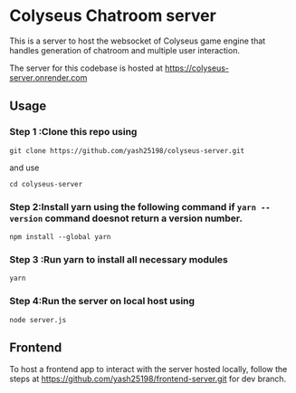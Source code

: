 # Colyseus Chatroom server
This is a server to host the websocket of Colyseus game engine that handles generation of chatroom and multiple user interaction.

The server for this codebase is hosted at https://colyseus-server.onrender.com
## Usage
### Step 1 :Clone this repo using

```
git clone https://github.com/yash25198/colyseus-server.git
```
and use
```
cd colyseus-server
```
### Step 2:Install yarn using the following command if ```yarn --version``` command doesnot return a version number.
```
npm install --global yarn
```
### Step 3 :Run yarn to install all necessary modules
```
yarn
```
### Step 4:Run the server on local host using 
```
node server.js
```

## Frontend
To host a frontend app to interact with the server hosted locally, follow the steps at https://github.com/yash25198/frontend-server.git for dev branch.





